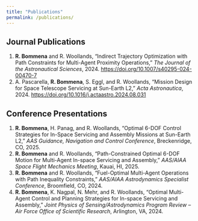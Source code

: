 ```yaml
---
title: "Publications"
permalink: /publications/
---
```


## Journal Publications

1. **R. Bommena** and R. Woollands, “Indirect Trajectory Optimization with Path Constraints for Multi-Agent Proximity Operations,” *The Journal of the Astronautical Sciences*, 2024. <a href="https://doi.org/10.1007/s40295-024-00470-7" target="_blank" style="color:blue">https://doi.org/10.1007/s40295-024-00470-7</a>  
2. A. Pascarella, **R. Bommena**, S. Eggl, and R. Woollands, “Mission Design for Space Telescope Servicing at Sun-Earth L2,” *Acta Astronautica*, 2024. <a href="https://doi.org/10.1016/j.actaastro.2024.08.031" target="_blank" style="color:blue">https://doi.org/10.1016/j.actaastro.2024.08.031</a>

## Conference Presentations

1. **R. Bommena**, H. Panag, and R. Woollands, “Optimal 6-DOF Control Strategies for In-Space Servicing and Assembly Missions at Sun-Earth L2,” *AAS Guidance, Navigation and Control Conference*, Breckenridge, CO, 2025.
2. **R. Bommena** and R. Woollands, “Path-Constrained Optimal 6-DOF Motion for Multi-Agent In-space Servicing and Assembly,” *AAS/AIAA Space Flight Mechanics Meeting*, Kauai, HI, 2025.
3. **R. Bommena** and R. Woollands, “Fuel-Optimal Multi-Agent Operations with Path Inequality Constraints,” *AAS/AIAA Astrodynamics Specialist Conference*, Broomfield, CO, 2024.
4. **R. Bommena**, K. Nagpal, N. Mehr, and R. Woollands, “Optimal Multi-Agent Control and Planning Strategies for In-space Servicing and Assembly,” *Joint Physics of Sensing/Astrodynamics Program Review – Air Force Office of Scientific Research*, Arlington, VA, 2024.
